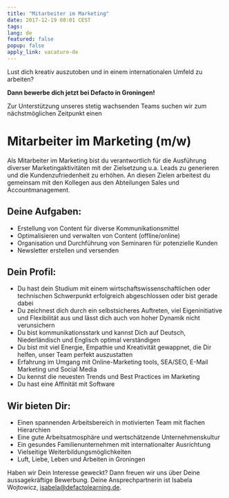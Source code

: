 ```yaml
---
title: "Mitarbeiter im Marketing"
date: 2017-12-19 08:01 CEST
tags:
lang: de
featured: false
popup: false
apply_link: vacature-de
---
```

Lust dich kreativ auszutoben und in einem internationalen Umfeld zu arbeiten?

**Dann bewerbe dich jetzt bei Defacto in Groningen!**

Zur Unterstützung unseres stetig wachsenden Teams suchen wir zum nächstmöglichen Zeitpunkt einen

# Mitarbeiter im Marketing (m/w)

Als Mitarbeiter im Marketing bist du verantwortlich für die Ausführung diverser Marketingaktivitäten mit der Zielsetzung u.a. Leads zu generieren und die Kundenzufriedenheit zu erhöhen. An diesen Zielen arbeitest du gemeinsam mit den Kollegen aus den Abteilungen Sales und Accountmanagement.

## Deine Aufgaben:

- Erstellung von Content für diverse Kommunikationsmittel
- Optimalisieren und verwalten von Content (offline/online)
- Organisation und Durchführung von Seminaren für potenzielle Kunden
- Newsletter erstellen und versenden

## Dein Profil:

- Du hast dein Studium mit einem wirtschaftswissenschaftlichen oder technischen Schwerpunkt erfolgreich abgeschlossen oder bist gerade dabei
- Du zeichnest dich durch ein selbstsicheres Auftreten, viel Eigeninitiative und Flexibilität aus und lässt dich auch von hoher Dynamik nicht verunsichern
- Du bist kommunikationsstark und kannst Dich auf Deutsch, Niederländisch und Englisch optimal verständigen
- Du bist mit viel Energie, Empathie und Kreativität gewappnet, die Dir helfen, unser Team perfekt auszustatten
- Erfahrung im Umgang mit Online-Marketing tools, SEA/SEO, E-Mail Marketing und Social Media
- Du kennst die neuesten Trends und Best Practices im Marketing
- Du hast eine Affinität mit Software

## Wir bieten Dir:

- Einen spannenden Arbeitsbereich in motivierten Team mit flachen Hierarchien
- Eine gute Arbeitsatmosphäre und wertschätzende Unternehmenskultur
- Ein gesundes Familienunternehmen mit internationalter Ausrichtung
- Vielseitige Weiterbildungsmöglichkeiten
- Luft, Liebe, Leben und Arbeiten in Groningen

Haben wir Dein Interesse geweckt? Dann freuen wir uns über Deine aussagekräftige Bewerbung. Deine Ansprechpartnerin ist Isabela Wojtowicz, [isabela@defactolearning.de](mailto:isabela@defactolearning.de).
